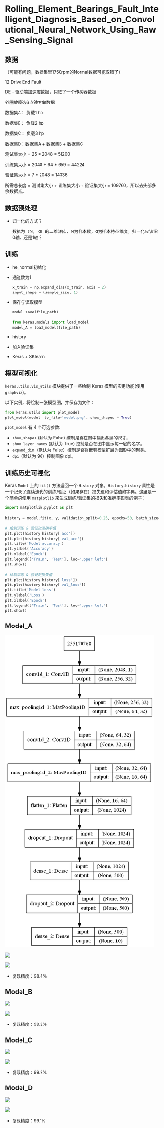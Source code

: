# Rolling_Element_Bearings_Fault_Intelligent_Diagnosis_Based_on_Convolutional_Neural_Network_Using_Raw_Sensing_Signal

## 数据

（可能有问题，数据集里1750rpm的Normal数据可能取错了）

12 Drive End Fault

DE - 驱动端加速度数据，只取了一个传感器数据

外圈故障选6点钟方向数据

数据集A： 负载1 hp

数据集B： 负载2 hp

数据集C： 负载3 hp

数据集D：数据集A + 数据集B + 数据集C

测试集大小 = 25 * 2048 = 51200

训练集大小 = 2048 + 64 * 659 = 44224

验证集大小 = 7 * 2048  = 14336

所需总长度 = 测试集大小 + 训练集大小 + 验证集大小 = 109760，所以去头部多余数据点。

## 数据预处理

* 归一化的方式？

  数据为（N， d）的二维矩阵，N为样本数，d为样本特征维度。归一化应该沿0轴，还是1轴？

## 训练

* he_normal初始化

* 通道数为1

  ```python
  x_train = np.expand_dims(x_train, axis = 2)
  input_shape = (sample_size, 1)
  ```

* 保存与读取模型

  ```python
  model.save(file_path)
  
  from keras.models import load_model
  model_A = load_model(file_path)
  ```

* history

* 加入验证集

* Keras + SKlearn

## 模型可视化

`keras.utils.vis_utils` 模块提供了一些绘制 Keras 模型的实用功能(使用 `graphviz`)。

以下实例，将绘制一张模型图，并保存为文件：

```python
from keras.utils import plot_model
plot_model(model, to_file='model.png', show_shapes = True)
```

`plot_model` 有 4 个可选参数:

- `show_shapes` (默认为 False) 控制是否在图中输出各层的尺寸。
- `show_layer_names` (默认为 True) 控制是否在图中显示每一层的名字。
- `expand_dim`（默认为 False）控制是否将嵌套模型扩展为图形中的聚类。
- `dpi`（默认为 96）控制图像 dpi。

## 训练历史可视化

Keras `Model` 上的 `fit()` 方法返回一个 `History` 对象。`History.history` 属性是一个记录了连续迭代的训练/验证（如果存在）损失值和评估值的字典。这里是一个简单的使用 `matplotlib` 来生成训练/验证集的损失和准确率图表的例子：

```python
import matplotlib.pyplot as plt

history = model.fit(x, y, validation_split=0.25, epochs=50, batch_size=16, verbose=1)

# 绘制训练 & 验证的准确率值
plt.plot(history.history['acc'])
plt.plot(history.history['val_acc'])
plt.title('Model accuracy')
plt.ylabel('Accuracy')
plt.xlabel('Epoch')
plt.legend(['Train', 'Test'], loc='upper left')
plt.show()

# 绘制训练 & 验证的损失值
plt.plot(history.history['loss'])
plt.plot(history.history['val_loss'])
plt.title('Model loss')
plt.ylabel('Loss')
plt.xlabel('Epoch')
plt.legend(['Train', 'Test'], loc='upper left')
plt.show()
```

## Model_A

![](https://raw.githubusercontent.com/AiZhanghan/deep-learning-fault-diagnosis/master/Rolling_Element_Bearings_Fault_Intelligent_Diagnosis_Based_on_Convolutional_Neural_Network_Using_Raw_Sensing_Signal/model.png)



![](G:\Huang_Zhenkai\workspace\github\deep-learning-fault-diagnosis\Rolling_Element_Bearings_Fault_Intelligent_Diagnosis_Based_on_Convolutional_Neural_Network_Using_Raw_Sensing_Signal\model_A_acc.png)

![](G:\Huang_Zhenkai\workspace\github\deep-learning-fault-diagnosis\Rolling_Element_Bearings_Fault_Intelligent_Diagnosis_Based_on_Convolutional_Neural_Network_Using_Raw_Sensing_Signal\model_A_loss.png)

* 复现精度：98.4%

## Model_B

![](G:\Huang_Zhenkai\workspace\github\deep-learning-fault-diagnosis\Rolling_Element_Bearings_Fault_Intelligent_Diagnosis_Based_on_Convolutional_Neural_Network_Using_Raw_Sensing_Signal\model_B_acc.png)

![](G:\Huang_Zhenkai\workspace\github\deep-learning-fault-diagnosis\Rolling_Element_Bearings_Fault_Intelligent_Diagnosis_Based_on_Convolutional_Neural_Network_Using_Raw_Sensing_Signal\model_B_loss.png)

* 复现精度：99.2%

## Model_C

![](G:\Huang_Zhenkai\workspace\github\deep-learning-fault-diagnosis\Rolling_Element_Bearings_Fault_Intelligent_Diagnosis_Based_on_Convolutional_Neural_Network_Using_Raw_Sensing_Signal\model_C_acc.png)

![](G:\Huang_Zhenkai\workspace\github\deep-learning-fault-diagnosis\Rolling_Element_Bearings_Fault_Intelligent_Diagnosis_Based_on_Convolutional_Neural_Network_Using_Raw_Sensing_Signal\model_C_loss.png)

* 复现精度：99.2%

## Model_D

![](G:\Huang_Zhenkai\workspace\github\deep-learning-fault-diagnosis\Rolling_Element_Bearings_Fault_Intelligent_Diagnosis_Based_on_Convolutional_Neural_Network_Using_Raw_Sensing_Signal\model_D_acc.png)

![](G:\Huang_Zhenkai\workspace\github\deep-learning-fault-diagnosis\Rolling_Element_Bearings_Fault_Intelligent_Diagnosis_Based_on_Convolutional_Neural_Network_Using_Raw_Sensing_Signal\model_D_loss.png)

* 复现精度：99.1%